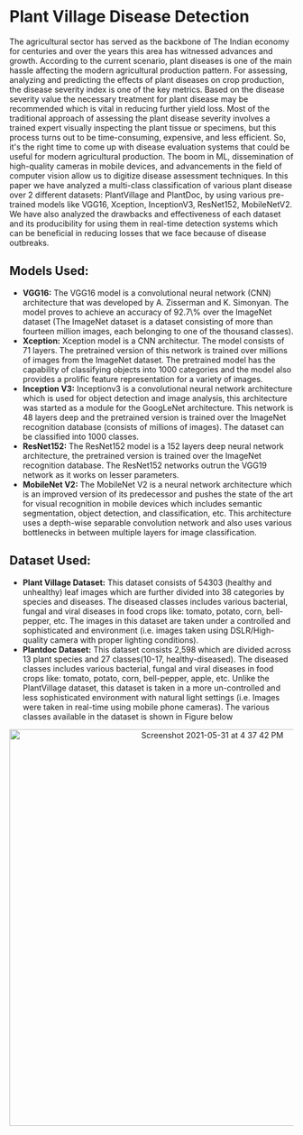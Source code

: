 <h1> Plant Village Disease Detection </h1>

The agricultural sector has served as the backbone of The Indian economy for centuries and over the years this area has witnessed advances and growth. According to the current scenario, plant diseases is one of the main hassle affecting the modern agricultural production pattern. For assessing, analyzing and predicting the effects of plant diseases on crop production, the disease severity index is one of the key metrics. Based on the disease severity value the necessary treatment for plant disease may be recommended which is vital in reducing further yield loss. Most of the traditional approach of assessing the plant disease severity involves a trained expert visually inspecting the plant tissue or specimens, but this process turns out to be time-consuming, expensive, and less efficient. So, it's the right time to come up with disease evaluation systems that could be useful for modern agricultural production. The boom in ML, dissemination of high-quality cameras in mobile devices, and advancements in the field of computer vision allow us to digitize disease assessment techniques. In this paper we have analyzed a multi-class classification of various plant disease over 2 different datasets: PlantVillage and PlantDoc, by using various pre-trained models like VGG16, Xception, InceptionV3, ResNet152, MobileNetV2. We have also analyzed the drawbacks and effectiveness of each dataset and its producibility for using them in real-time detection systems which can be beneficial in reducing losses that we face because of disease outbreaks.

<h2> Models Used: </h2>
<ul>
  <li><b>VGG16:</b> The VGG16 model is a convolutional neural network (CNN) architecture that was developed by A. Zisserman and K. Simonyan. The model proves to achieve an accuracy of 92.7\% over the ImageNet dataset (The ImageNet dataset is a dataset consisting of more than fourteen million images, each belonging to one of the thousand classes). </li>
  <li><b>Xception:</b> Xception model is a CNN architectur. The model consists of 71 layers.  The pretrained version of this network is trained over millions of images from the ImageNet dataset. The pretrained model has the capability of classifying objects into 1000 categories and the model also provides a prolific feature representation for a variety of images.</li>
  <li><b>Inception V3:</b> Inceptionv3 is a convolutional neural network architecture which is used for object detection and image analysis,  this architecture was started as a module for the GoogLeNet architecture. This network is 48 layers deep and the pretrained version is trained over the ImageNet recognition database (consists of millions of images). The dataset can be classified into 1000 classes.</li>
  
  <li><b>ResNet152:</b> The ResNet152 model is a 152 layers deep neural network architecture, the pretrained version is trained over the ImageNet recognition database. The ResNet152 networks outrun the VGG19 network as it works on lesser parameters.</li>
  
  <li><b>MobileNet V2:</b> The MobileNet V2 is a neural network architecture which is an improved version of its predecessor and pushes the state of the art for visual recognition in mobile devices which includes semantic segmentation, object detection, and classification, etc. This architecture uses a depth-wise separable convolution network and also uses various bottlenecks in between multiple layers for image classification.</li>
  
</ul>

<h2> Dataset Used: </h2>
<ul>
  <li><b>Plant Village Dataset:</b> This dataset consists of 54303 (healthy and unhealthy) leaf images which are further divided into 38 categories by species and diseases. The diseased classes includes various bacterial, fungal and viral diseases in food crops like: tomato, potato, corn, bell-pepper, etc. The images in this dataset are taken under a controlled and sophisticated and environment (i.e. images taken using DSLR/High-quality camera with proper lighting conditions).</li>
  <li><b>Plantdoc Dataset:</b> This dataset consists 2,598 which are divided across 13 plant species and 27 classes(10-17, healthy-diseased). The diseased classes includes various bacterial, fungal and viral diseases in food crops like: tomato, potato, corn, bell-pepper, apple, etc. Unlike the PlantVillage dataset, this dataset is taken in a more un-controlled and less sophisticated environment with natural light settings (i.e. Images were taken in real-time using mobile phone cameras). The various classes available in the dataset is shown in Figure below</li>
</ul>

<p align="center" width="500" height="600">
<img style="display: block; margin: auto;"
<img width="704" alt="Screenshot 2021-05-31 at 4 37 42 PM" src="https://user-images.githubusercontent.com/57310589/123746295-13fb5380-d8cf-11eb-935c-a47de27e1d08.png">
</p>






